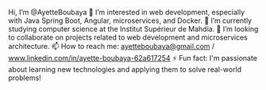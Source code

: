  Hi, I’m @AyetteBoubaya
👀 I’m interested in web development, especially with Java Spring Boot, Angular, microservices, and Docker.
🌱 I’m currently studying computer science at the Institut Supérieur de Mahdia.
💞️ I’m looking to collaborate on projects related to web development and microservices architecture.
📫 How to reach me: ayetteboubaya@gmail.com / www.linkedin.com/in/ayette-boubaya-62a617254
⚡ Fun fact: I'm passionate about learning new technologies and applying them to solve real-world problems!
